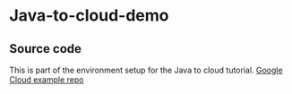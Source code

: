 # Java-to-cloud-demo

## Source code

This is part of the environment setup for the Java to cloud tutorial.
[Google Cloud example repo](https://github.com/googleapis/java-bigquery/blob/HEAD/samples/pom.xml)
